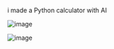 i made a Python calculator   with AI 

![image](https://github.com/user-attachments/assets/7abf2dd5-61b4-4362-9670-d8d16654baf3)

![image](https://github.com/user-attachments/assets/69fb06fa-7f98-4d83-b950-fa5ad7cf7cd7)
